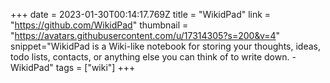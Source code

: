 +++
date = 2023-01-30T00:14:17.769Z
title = "WikidPad"
link = "https://github.com/WikidPad"
thumbnail = "https://avatars.githubusercontent.com/u/17314305?s=200&v=4"
snippet="WikidPad is a Wiki-like notebook for storing your thoughts, ideas, todo lists, contacts, or anything else you can think of to write down. - WikidPad"
tags = ["wiki"]
+++
